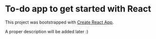 # To-do app to get started with React

This project was bootstrapped with [Create React App](https://github.com/facebook/create-react-app).

A proper description will be added later :)
